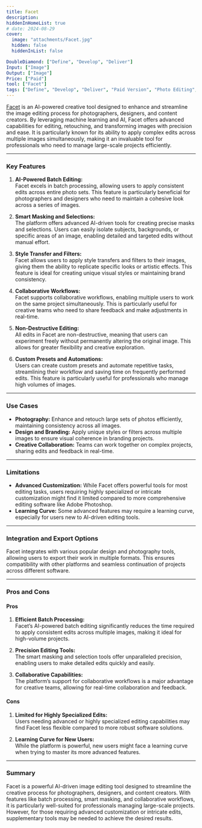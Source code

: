 ```yaml
---
title: Facet  
description:  
hiddenInHomeList: true  
# date: 2024-08-29  
cover:  
  image: "attachments/Facet.jpg"  
  hidden: false  
  hiddenInList: false  

DoubleDiamond: ["Define", "Develop", "Deliver"]
Input: ["Image"]
Output: ["Image"]
Price: ["Paid"]
tool: ["Facet"]
tags: ["Define", "Develop", "Deliver", "Paid Version", "Photo Editing", "Photo Editing", "Imagine Generation"]
---
```


[Facet](https://facet.ai/) is an AI-powered creative tool designed to enhance and streamline the image editing process for photographers, designers, and content creators. By leveraging machine learning and AI, Facet offers advanced capabilities for editing, retouching, and transforming images with precision and ease. It is particularly known for its ability to apply complex edits across multiple images simultaneously, making it an invaluable tool for professionals who need to manage large-scale projects efficiently.

---

### Key Features

1. **AI-Powered Batch Editing:**  
   Facet excels in batch processing, allowing users to apply consistent edits across entire photo sets. This feature is particularly beneficial for photographers and designers who need to maintain a cohesive look across a series of images.

2. **Smart Masking and Selections:**  
   The platform offers advanced AI-driven tools for creating precise masks and selections. Users can easily isolate subjects, backgrounds, or specific areas of an image, enabling detailed and targeted edits without manual effort.

3. **Style Transfer and Filters:**  
   Facet allows users to apply style transfers and filters to their images, giving them the ability to replicate specific looks or artistic effects. This feature is ideal for creating unique visual styles or maintaining brand consistency.

4. **Collaborative Workflows:**  
   Facet supports collaborative workflows, enabling multiple users to work on the same project simultaneously. This is particularly useful for creative teams who need to share feedback and make adjustments in real-time.

5. **Non-Destructive Editing:**  
   All edits in Facet are non-destructive, meaning that users can experiment freely without permanently altering the original image. This allows for greater flexibility and creative exploration.

6. **Custom Presets and Automations:**  
   Users can create custom presets and automate repetitive tasks, streamlining their workflow and saving time on frequently performed edits. This feature is particularly useful for professionals who manage high volumes of images.

---

### Use Cases

- **Photography:** Enhance and retouch large sets of photos efficiently, maintaining consistency across all images.
- **Design and Branding:** Apply unique styles or filters across multiple images to ensure visual coherence in branding projects.
- **Creative Collaboration:** Teams can work together on complex projects, sharing edits and feedback in real-time.

---

### Limitations

- **Advanced Customization:** While Facet offers powerful tools for most editing tasks, users requiring highly specialized or intricate customization might find it limited compared to more comprehensive editing software like Adobe Photoshop.
- **Learning Curve:** Some advanced features may require a learning curve, especially for users new to AI-driven editing tools.

---

### Integration and Export Options

Facet integrates with various popular design and photography tools, allowing users to export their work in multiple formats. This ensures compatibility with other platforms and seamless continuation of projects across different software.

---

### Pros and Cons

#### Pros

1. **Efficient Batch Processing:**  
   Facet’s AI-powered batch editing significantly reduces the time required to apply consistent edits across multiple images, making it ideal for high-volume projects.

2. **Precision Editing Tools:**  
   The smart masking and selection tools offer unparalleled precision, enabling users to make detailed edits quickly and easily.

3. **Collaborative Capabilities:**  
   The platform’s support for collaborative workflows is a major advantage for creative teams, allowing for real-time collaboration and feedback.

#### Cons

1. **Limited for Highly Specialized Edits:**  
   Users needing advanced or highly specialized editing capabilities may find Facet less flexible compared to more robust software solutions.

2. **Learning Curve for New Users:**  
   While the platform is powerful, new users might face a learning curve when trying to master its more advanced features.

---

### **Summary**

Facet is a powerful AI-driven image editing tool designed to streamline the creative process for photographers, designers, and content creators. With features like batch processing, smart masking, and collaborative workflows, it is particularly well-suited for professionals managing large-scale projects. However, for those requiring advanced customization or intricate edits, supplementary tools may be needed to achieve the desired results.
